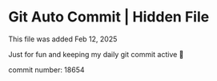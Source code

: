 # Git Auto Commit | Hidden File

This file was added Feb 12, 2025

Just for fun and keeping my daily git commit active 🤪

commit number: 18654
